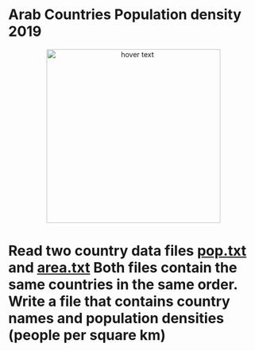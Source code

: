 <p align="center">
  <h1>Arab Countries Population density 2019
</h1>
</p>

<p align="center">
  <img src="http://mecometer.com/image/barchart-similar-countries/egypt/population-denisty.png" width="350" title="hover text">
</p>

<p align="center">
<h1>Read two country data files <u>pop.txt</u> and <u>area.txt</u> 
	Both
files contain the same countries in the same order.
Write a file that contains country
names and population densities
(people per square
km)</h1>
</p>
